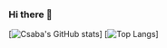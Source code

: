 ### Hi there 👋
[![Csaba's GitHub stats](https://github-readme-stats.vercel.app/api?username=csabca83&show_icons=true&theme=merko)]
[![Top Langs](https://github-readme-stats.vercel.app/api/top-langs/?username=csabca83)]
<!--
**csabca83/csabca83** is a ✨ _special_ ✨ repository because its `README.md` (this file) appears on your GitHub profile.

Here are some ideas to get you started:

- 🔭 I’m currently working on ...
- 🌱 I’m currently learning ...
- 👯 I’m looking to collaborate on ...
- 🤔 I’m looking for help with ...
- 💬 Ask me about ...
- 📫 How to reach me: ...
- 😄 Pronouns: ...
- ⚡ Fun fact: ...
-->
